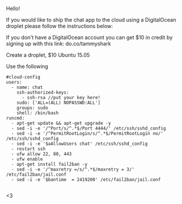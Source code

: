 Hello! 

If you would like to ship the chat app to the cloud using a DigitalOcean droplet please follow the instructions below: 

If you don't have a DigitalOcean account you can get $10 in credit by signing up with this link: do.co/tammyshark 

Create a droplet, $10 Ubuntu 15.05 

Use the following 

``` 
#cloud-config
users:
  - name: chat
    ssh-authorized-keys:
      - ssh-rsa //put your key here!
    sudo: ['ALL=(ALL) NOPASSWD:ALL']
    groups: sudo
    shell: /bin/bash
runcmd:
  - apt-get update && apt-get upgrade -y
  - sed -i -e '/^Port/s/^.*$/Port 4444/' /etc/ssh/sshd_config
  - sed -i -e '/^PermitRootLogin/s/^.*$/PermitRootLogin no/' /etc/ssh/sshd_config
  - sed -i -e '$aAllowUsers chat' /etc/ssh/sshd_config
  - restart ssh
  - ufw allow 22, 80, 443
  - ufw enable
  - apt-get install fail2ban -y
  - sed -i -e '/^maxretry =/s/^.*$/maxretry = 3/' /etc/fail2ban/jail.conf
  - sed -i -e '$bantime  = 2419200' /etc/fail2ban/jail.conf
  
``` 

<3
